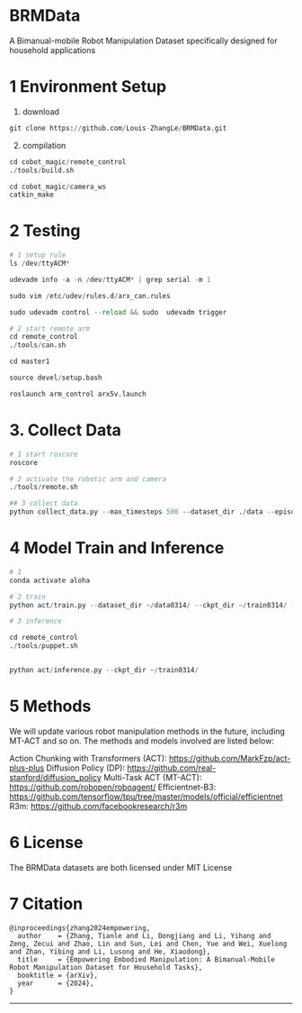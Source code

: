 # BRMData
A Bimanual-mobile Robot Manipulation Dataset specifically designed for household applications

# 1 Environment Setup

1. download
~~~python
git clone https://github.com/Louis-ZhangLe/BRMData.git
~~~

2. compilation
~~~python
cd cobot_magic/remote_control
./tools/build.sh

cd cobot_magic/camera_ws
catkin_make
~~~


# 2 Testing

~~~python
# 1 setup rule
ls /dev/ttyACM*

udevadm info -a -n /dev/ttyACM* | grep serial -m 1

sudo vim /etc/udev/rules.d/arx_can.rules

sudo udevadm control --reload && sudo  udevadm trigger

# 2 start remote arm
cd remote_control
./tools/can.sh

cd master1

source devel/setup.bash

roslaunch arm_control arx5v.launch
~~~


# 3. Collect Data

~~~python
# 1 start roscore
roscore

# 2 activate the robotic arm and camera
./tools/remote.sh

## 3 collect data
python collect_data.py --max_timesteps 500 --dataset_dir ./data --episode_idx 0
~~~

# 4 Model Train and Inference

~~~python
# 1 
conda activate aloha

# 2 train
python act/train.py --dataset_dir ~/data0314/ --ckpt_dir ~/train0314/ --batch_size 4 --num_epochs 3000

# 3 inference

cd remote_control
./tools/puppet.sh


python act/inference.py --ckpt_dir ~/train0314/
~~~

# 5 Methods
We will update various robot manipulation methods in the future, including MT-ACT and so on. The methods and models involved are listed below:

Action Chunking with Transformers (ACT): https://github.com/MarkFzp/act-plus-plus
Diffusion Policy (DP): https://github.com/real-stanford/diffusion_policy
Multi-Task ACT (MT-ACT): https://github.com/robopen/roboagent/
Efficientnet-B3: https://github.com/tensorflow/tpu/tree/master/models/official/efficientnet
R3m: https://github.com/facebookresearch/r3m

# 6 License
The BRMData datasets are both licensed under MIT License

# 7 Citation
~~~cite
@inproceedings{zhang2024empowering,
  author    = {Zhang, Tianle and Li, Dongjiang and Li, Yihang and Zeng, Zecui and Zhao, Lin and Sun, Lei and Chen, Yue and Wei, Xuelong and Zhan, Yibing and Li, Lusong and He, Xiaodong},
  title     = {Empowering Embodied Manipulation: A Bimanual-Mobile Robot Manipulation Dataset for Household Tasks},
  booktitle = {arXiv},
  year      = {2024},
}
~~~




---